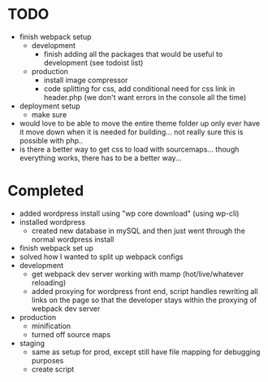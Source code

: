 # TODO
- finish webpack setup
  - development
    - finish adding all the packages that would be useful to development (see todoist list)
  - production
    - install image compressor
    - code splitting for css, add conditional need for css link in header.php (we don't want errors in the console all the time)
- deployment setup
  - make sure
- would love to be able to move the entire theme folder up only ever have it move down when it is needed for building...
  not really sure  this is possible with php..
- is there a better way to get css to load with sourcemaps... though everything works, there has to be a better way...


# Completed
- added wordpress install using "wp core download" (using wp-cli)
- installed wordpress
  - created new database in mySQL and then just went through the normal wordpress install
- finish webpack set up
- solved how I wanted to split up webpack configs
- development
  - get webpack dev server working with mamp (hot/live/whatever reloading)
  - added proxying for wordpress front end, script handles rewriting all links on the page so that
    the developer stays within the proxying of webpack dev server
- production
  - minification
  - turned off source maps
- staging
  - same as setup for prod, except still have file mapping for debugging purposes
  - create script
